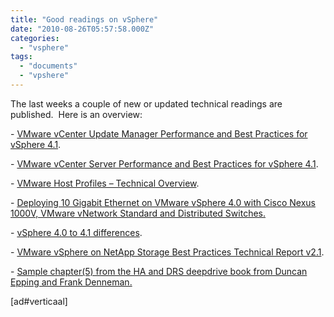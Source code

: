 ```yaml
---
title: "Good readings on vSphere"
date: "2010-08-26T05:57:58.000Z"
categories: 
  - "vsphere"
tags: 
  - "documents"
  - "vpshere"
---
```


The last weeks a couple of new or updated technical readings are published.  Here is an overview:

\- [VMware vCenter Update Manager Performance and Best Practices for vSphere 4.1](http://www.vmware.com/resources/techresources/10146).

\- [VMware vCenter Server Performance and Best Practices for vSphere 4.1](http://www.vmware.com/resources/techresources/10145).

\- [VMware Host Profiles – Technical Overview](http://www.vmware.com/resources/techresources/10137).

\- [Deploying 10 Gigabit Ethernet on VMware vSphere 4.0 with Cisco Nexus 1000V, VMware vNetwork Standard and Distributed Switches.](http://www.vmware.com/files/pdf/techpaper/WP-VMW-Nexus1000v-vSphere4-Deployment.pdf)

\- [vSphere 4.0 to 4.1 differences](http://communities.vmware.com/docs/DOC-13450).

\- [VMware vSphere on NetApp Storage Best Practices Technical Report v2.1](http://media.netapp.com/documents/tr-3749.pdf).

\- [Sample chapter(5) from the HA and DRS deepdrive book from Duncan Epping and Frank Denneman.](http://www.pearsonitcertification.com/articles/article.aspx?p=1625102)

\[ad#verticaal\]
